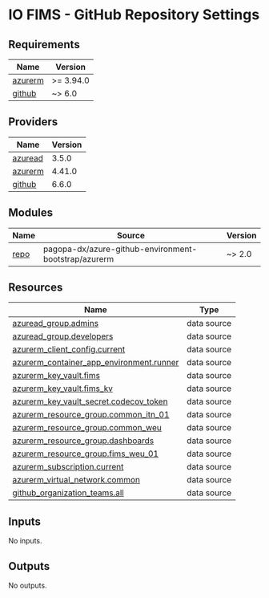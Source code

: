 # IO FIMS - GitHub Repository Settings

<!-- markdownlint-disable -->
<!-- BEGINNING OF PRE-COMMIT-TERRAFORM DOCS HOOK -->
## Requirements

| Name | Version |
|------|---------|
| <a name="requirement_azurerm"></a> [azurerm](#requirement\_azurerm) | >= 3.94.0 |
| <a name="requirement_github"></a> [github](#requirement\_github) | ~> 6.0 |

## Providers

| Name | Version |
|------|---------|
| <a name="provider_azuread"></a> [azuread](#provider\_azuread) | 3.5.0 |
| <a name="provider_azurerm"></a> [azurerm](#provider\_azurerm) | 4.41.0 |
| <a name="provider_github"></a> [github](#provider\_github) | 6.6.0 |

## Modules

| Name | Source | Version |
|------|--------|---------|
| <a name="module_repo"></a> [repo](#module\_repo) | pagopa-dx/azure-github-environment-bootstrap/azurerm | ~> 2.0 |

## Resources

| Name | Type |
|------|------|
| [azuread_group.admins](https://registry.terraform.io/providers/hashicorp/azuread/latest/docs/data-sources/group) | data source |
| [azuread_group.developers](https://registry.terraform.io/providers/hashicorp/azuread/latest/docs/data-sources/group) | data source |
| [azurerm_client_config.current](https://registry.terraform.io/providers/hashicorp/azurerm/latest/docs/data-sources/client_config) | data source |
| [azurerm_container_app_environment.runner](https://registry.terraform.io/providers/hashicorp/azurerm/latest/docs/data-sources/container_app_environment) | data source |
| [azurerm_key_vault.fims](https://registry.terraform.io/providers/hashicorp/azurerm/latest/docs/data-sources/key_vault) | data source |
| [azurerm_key_vault.fims_kv](https://registry.terraform.io/providers/hashicorp/azurerm/latest/docs/data-sources/key_vault) | data source |
| [azurerm_key_vault_secret.codecov_token](https://registry.terraform.io/providers/hashicorp/azurerm/latest/docs/data-sources/key_vault_secret) | data source |
| [azurerm_resource_group.common_itn_01](https://registry.terraform.io/providers/hashicorp/azurerm/latest/docs/data-sources/resource_group) | data source |
| [azurerm_resource_group.common_weu](https://registry.terraform.io/providers/hashicorp/azurerm/latest/docs/data-sources/resource_group) | data source |
| [azurerm_resource_group.dashboards](https://registry.terraform.io/providers/hashicorp/azurerm/latest/docs/data-sources/resource_group) | data source |
| [azurerm_resource_group.fims_weu_01](https://registry.terraform.io/providers/hashicorp/azurerm/latest/docs/data-sources/resource_group) | data source |
| [azurerm_subscription.current](https://registry.terraform.io/providers/hashicorp/azurerm/latest/docs/data-sources/subscription) | data source |
| [azurerm_virtual_network.common](https://registry.terraform.io/providers/hashicorp/azurerm/latest/docs/data-sources/virtual_network) | data source |
| [github_organization_teams.all](https://registry.terraform.io/providers/integrations/github/latest/docs/data-sources/organization_teams) | data source |

## Inputs

No inputs.

## Outputs

No outputs.
<!-- END OF PRE-COMMIT-TERRAFORM DOCS HOOK -->
